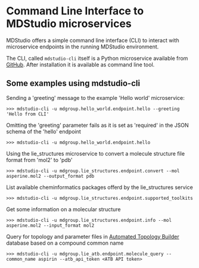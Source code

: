 # Command Line Interface to MDStudio microservices

MDStudio offers a simple command line interface (CLI) to interact with microservice endpoints
in the running MDStudio environment.

The CLI, called `mdstudio-cli` itself is a Python microservice available from [GitHub](https://github.com/MD-Studio/MDStudio_cli).
After installation it is available as command line tool.

## Some examples using mdstudio-cli

Sending a 'greeting' message to the example 'Hello world' microservice:

    >>> mdstudio-cli -u mdgroup.hello_world.endpoint.hello --greeting 'Hello from CLI'

Omitting the 'greeting' parameter fails as it is set as 'required' in the JSON schema of the 'hello' endpoint

    >>> mdstudio-cli -u mdgroup.hello_world.endpoint.hello

Using the lie_structures microservice to convert a molecule structure file format from 'mol2' to 'pdb'

    >>> mdstudio-cli -u mdgroup.lie_structures.endpoint.convert --mol asperine.mol2 --output_format pdb

List available cheminformatics packages offerd by the lie_structures service

    >>> mdstudio-cli -u mdgroup.lie_structures.endpoint.supported_toolkits

Get some information on a molecular structure

    >>> mdstudio-cli -u mdgroup.lie_structures.endpoint.info --mol asperine.mol2 --input_format mol2

Query for topology and parameter files in [Automated Topology Builder](https://atb.uq.edu.au) database based on a compound common name

    >>> mdstudio-cli -u mdgroup.lie_atb.endpoint.molecule_query --common_name aspirin --atb_api_token <ATB API token>
